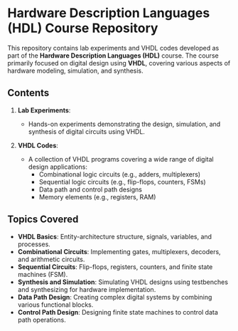 # Hardware Description Languages (HDL) Course Repository

This repository contains lab experiments and VHDL codes developed as part of the **Hardware Description Languages (HDL)** course. The course primarily focused on digital design using **VHDL**, covering various aspects of hardware modeling, simulation, and synthesis.

## Contents

1. **Lab Experiments**:
    - Hands-on experiments demonstrating the design, simulation, and synthesis of digital circuits using VHDL.
    
2. **VHDL Codes**:
    - A collection of VHDL programs covering a wide range of digital design applications:
      - Combinational logic circuits (e.g., adders, multiplexers)
      - Sequential logic circuits (e.g., flip-flops, counters, FSMs)
      - Data path and control path designs
      - Memory elements (e.g., registers, RAM)

## Topics Covered

- **VHDL Basics**: Entity-architecture structure, signals, variables, and processes.
- **Combinational Circuits**: Implementing gates, multiplexers, decoders, and arithmetic circuits.
- **Sequential Circuits**: Flip-flops, registers, counters, and finite state machines (FSM).
- **Synthesis and Simulation**: Simulating VHDL designs using testbenches and synthesizing for hardware implementation.
- **Data Path Design**: Creating complex digital systems by combining various functional blocks.
- **Control Path Design**: Designing finite state machines to control data path operations.
